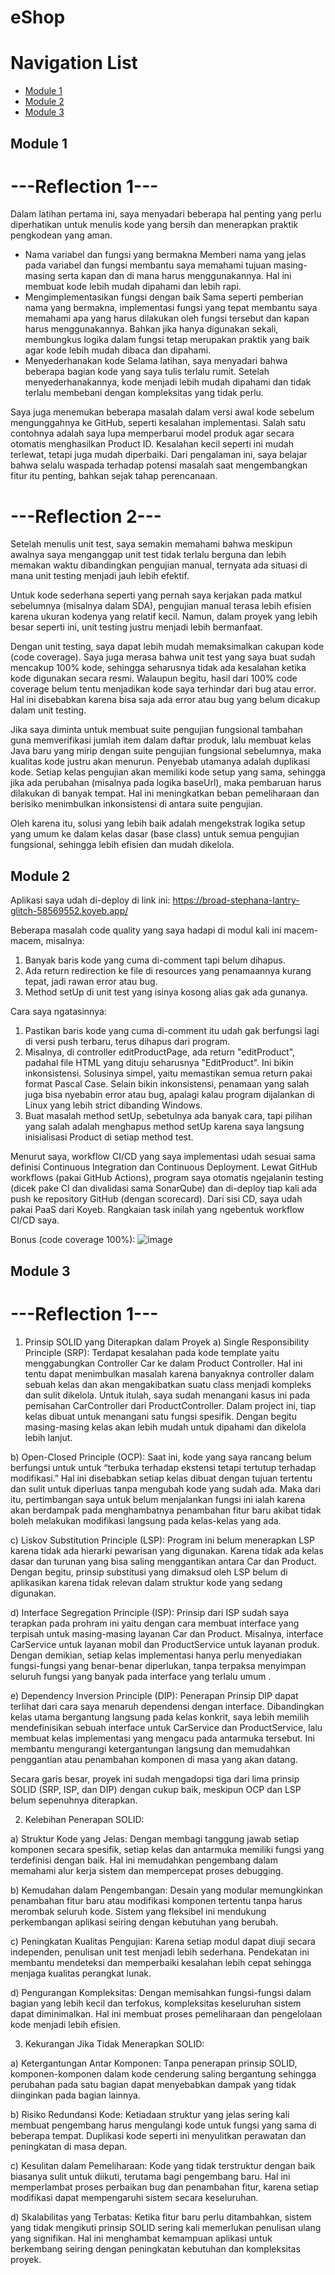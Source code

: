 # eShop

# Navigation List
- [Module 1](#module-1)
- [Module 2](#module-2)
- [Module 3](#module-3)

## Module 1
# ---Reflection 1---
Dalam latihan pertama ini, saya menyadari beberapa hal penting yang perlu diperhatikan untuk menulis kode yang bersih dan menerapkan praktik pengkodean yang aman.

- Nama variabel dan fungsi yang bermakna
  Memberi nama yang jelas pada variabel dan fungsi membantu saya memahami tujuan masing-masing serta kapan dan di mana harus menggunakannya. Hal ini membuat kode lebih mudah dipahami dan lebih rapi.
- Mengimplementasikan fungsi dengan baik
  Sama seperti pemberian nama yang bermakna, implementasi fungsi yang tepat membantu saya memahami apa yang harus dilakukan oleh fungsi tersebut dan kapan harus menggunakannya. Bahkan jika hanya digunakan sekali, membungkus logika dalam fungsi tetap merupakan praktik yang baik agar kode lebih mudah dibaca dan dipahami.
- Menyederhanakan kode
  Selama latihan, saya menyadari bahwa beberapa bagian kode yang saya tulis terlalu rumit. Setelah menyederhanakannya, kode menjadi lebih mudah dipahami dan tidak terlalu membebani dengan kompleksitas yang tidak perlu.
  
Saya juga menemukan beberapa masalah dalam versi awal kode sebelum mengunggahnya ke GitHub, seperti kesalahan implementasi. Salah satu contohnya adalah saya lupa memperbarui model produk agar secara otomatis menghasilkan Product ID. Kesalahan kecil seperti ini mudah terlewat, tetapi juga mudah diperbaiki. Dari pengalaman ini, saya belajar bahwa selalu waspada terhadap potensi masalah saat mengembangkan fitur itu penting, bahkan sejak tahap perencanaan.

# ---Reflection 2---
Setelah menulis unit test, saya semakin memahami bahwa meskipun awalnya saya menganggap unit test tidak terlalu berguna dan lebih memakan waktu dibandingkan pengujian manual, ternyata ada situasi di mana unit testing menjadi jauh lebih efektif.

Untuk kode sederhana seperti yang pernah saya kerjakan pada matkul sebelumnya (misalnya dalam SDA), pengujian manual terasa lebih efisien karena ukuran kodenya yang relatif kecil. Namun, dalam proyek yang lebih besar seperti ini, unit testing justru menjadi lebih bermanfaat.

Dengan unit testing, saya dapat lebih mudah memaksimalkan cakupan kode (code coverage). Saya juga merasa bahwa unit test yang saya buat sudah mencakup 100% kode, sehingga seharusnya tidak ada kesalahan ketika kode digunakan secara resmi. Walaupun begitu, hasil dari 100% code coverage belum tentu menjadikan kode saya terhindar dari bug atau error. Hal ini disebabkan karena bisa saja ada error atau bug yang belum dicakup dalam unit testing.

Jika saya diminta untuk membuat suite pengujian fungsional tambahan guna memverifikasi jumlah item dalam daftar produk, lalu membuat kelas Java baru yang mirip dengan suite pengujian fungsional sebelumnya, maka kualitas kode justru akan menurun. Penyebab utamanya adalah duplikasi kode. Setiap kelas pengujian akan memiliki kode setup yang sama, sehingga jika ada perubahan (misalnya pada logika baseUrl), maka pembaruan harus dilakukan di banyak tempat. Hal ini meningkatkan beban pemeliharaan dan berisiko menimbulkan inkonsistensi di antara suite pengujian.

Oleh karena itu, solusi yang lebih baik adalah mengekstrak logika setup yang umum ke dalam kelas dasar (base class) untuk semua pengujian fungsional, sehingga lebih efisien dan mudah dikelola.

## Module 2
Aplikasi saya udah di-deploy di link ini: https://broad-stephana-lantry-glitch-58569552.koyeb.app/

Beberapa masalah code quality yang saya hadapi di modul kali ini macem-macem, misalnya:
1. Banyak baris kode yang cuma di-comment tapi belum dihapus.
2. Ada return redirection ke file di resources yang penamaannya kurang tepat, jadi rawan error atau bug.
3. Method setUp di unit test yang isinya kosong alias gak ada gunanya.

Cara saya ngatasinnya:
1. Pastikan baris kode yang cuma di-comment itu udah gak berfungsi lagi di versi push terbaru, terus dihapus dari program.
2. Misalnya, di controller editProductPage, ada return "editProduct", padahal file HTML yang dituju seharusnya "EditProduct". Ini bikin inkonsistensi. Solusinya simpel, yaitu memastikan semua return pakai format Pascal Case. Selain bikin inkonsistensi, penamaan yang salah juga bisa nyebabin error atau bug, apalagi kalau program dijalankan di Linux yang lebih strict dibanding Windows.
3. Buat masalah method setUp, sebetulnya ada banyak cara, tapi pilihan yang salah adalah menghapus method setUp karena saya langsung inisialisasi Product di setiap method test.

Menurut saya, workflow CI/CD yang saya implementasi udah sesuai sama definisi Continuous Integration dan Continuous Deployment. Lewat GitHub workflows (pakai GitHub Actions), program saya otomatis ngejalanin testing (dicek pake CI dan divalidasi sama SonarQube) dan di-deploy tiap kali ada push ke repository GitHub (dengan scorecard). Dari sisi CD, saya udah pakai PaaS dari Koyeb. Rangkaian task inilah yang ngebentuk workflow CI/CD saya.

Bonus (code coverage 100%):
![image](https://github.com/user-attachments/assets/faffc01c-1a4c-4fb3-b18d-8b58563f94c1)

## Module 3
# ---Reflection 1---
1) Prinsip SOLID yang Diterapkan dalam Proyek
a) Single Responsibility Principle (SRP):
Terdapat kesalahan pada kode template yaitu menggabungkan Controller Car ke dalam Product Controller. Hal ini tentu dapat menimbulkan masalah karena banyaknya controller dalam sebuah kelas dan akan mengakibatkan suatu class menjadi kompleks dan sulit dikelola. Untuk itulah, saya sudah menangani kasus ini pada pemisahan CarController dari ProductController. Dalam project ini, tiap kelas dibuat untuk menangani satu fungsi spesifik. Dengan begitu masing-masing kelas akan lebih mudah untuk dipahami dan dikelola lebih lanjut.

b) Open-Closed Principle (OCP):
Saat ini, kode yang saya rancang belum berfungsi untuk untuk “terbuka terhadap ekstensi tetapi tertutup terhadap modifikasi.” Hal ini disebabkan setiap kelas dibuat dengan tujuan tertentu dan sulit untuk diperluas tanpa mengubah kode yang sudah ada. Maka dari itu, pertimbangan saya untuk belum menjalankan fungsi ini ialah karena akan berdampak pada menghambatnya penambahan fitur baru akibat tidak boleh melakukan modifikasi langsung pada kelas-kelas yang ada.

c) Liskov Substitution Principle (LSP):
Program ini belum menerapkan LSP karena tidak ada hierarki pewarisan yang digunakan. Karena tidak ada kelas dasar dan turunan yang bisa saling menggantikan antara Car dan Product. Dengan begitu, prinsip substitusi yang dimaksud oleh LSP belum di aplikasikan karena tidak relevan dalam struktur kode yang sedang digunakan.

d) Interface Segregation Principle (ISP):
Prinsip dari ISP sudah saya terapkan pada prohram ini yaitu dengan cara membuat interface yang terpisah untuk masing-masing layanan Car dan Product. Misalnya, interface CarService untuk layanan mobil dan ProductService untuk layanan produk. Dengan demikian, setiap kelas implementasi hanya perlu menyediakan fungsi-fungsi yang benar-benar diperlukan, tanpa terpaksa menyimpan seluruh fungsi yang banyak pada interface yang terlalu umum .

e) Dependency Inversion Principle (DIP):
Penerapan Prinsip DIP dapat terlihat dari cara saya menaruh dependensi dengan interface. Dibandingkan kelas utama bergantung langsung pada kelas konkrit, saya lebih memilih mendefinisikan sebuah interface untuk CarService dan ProductService, lalu membuat kelas implementasi yang mengacu pada antarmuka tersebut. Ini membantu mengurangi ketergantungan langsung dan memudahkan penggantian atau penambahan komponen di masa yang akan datang.

Secara garis besar, proyek ini sudah mengadopsi tiga dari lima prinsip SOLID (SRP, ISP, dan DIP) dengan cukup baik, meskipun OCP dan LSP belum sepenuhnya diterapkan.


2) Kelebihan Penerapan SOLID:

a) Struktur Kode yang Jelas:
Dengan membagi tanggung jawab setiap komponen secara spesifik, setiap kelas dan antarmuka memiliki fungsi yang terdefinisi dengan baik. Hal ini memudahkan pengembang dalam memahami alur kerja sistem dan mempercepat proses debugging.

b) Kemudahan dalam Pengembangan:
Desain yang modular memungkinkan penambahan fitur baru atau modifikasi komponen tertentu tanpa harus merombak seluruh kode. Sistem yang fleksibel ini mendukung perkembangan aplikasi seiring dengan kebutuhan yang berubah.

c) Peningkatan Kualitas Pengujian:
Karena setiap modul dapat diuji secara independen, penulisan unit test menjadi lebih sederhana. Pendekatan ini membantu mendeteksi dan memperbaiki kesalahan lebih cepat sehingga menjaga kualitas perangkat lunak.

d) Pengurangan Kompleksitas:
Dengan memisahkan fungsi-fungsi dalam bagian yang lebih kecil dan terfokus, kompleksitas keseluruhan sistem dapat diminimalkan. Hal ini membuat proses pemeliharaan dan pengelolaan kode menjadi lebih efisien.

3) Kekurangan Jika Tidak Menerapkan SOLID:

a) Ketergantungan Antar Komponen:
Tanpa penerapan prinsip SOLID, komponen-komponen dalam kode cenderung saling bergantung sehingga perubahan pada satu bagian dapat menyebabkan dampak yang tidak diinginkan pada bagian lainnya.

b) Risiko Redundansi Kode:
Ketiadaan struktur yang jelas sering kali membuat pengembang harus mengulangi kode untuk fungsi yang sama di beberapa tempat. Duplikasi kode seperti ini menyulitkan perawatan dan peningkatan di masa depan.

c) Kesulitan dalam Pemeliharaan:
Kode yang tidak terstruktur dengan baik biasanya sulit untuk diikuti, terutama bagi pengembang baru. Hal ini memperlambat proses perbaikan bug dan penambahan fitur, karena setiap modifikasi dapat mempengaruhi sistem secara keseluruhan.

d) Skalabilitas yang Terbatas:
Ketika fitur baru perlu ditambahkan, sistem yang tidak mengikuti prinsip SOLID sering kali memerlukan penulisan ulang yang signifikan. Hal ini menghambat kemampuan aplikasi untuk berkembang seiring dengan peningkatan kebutuhan dan kompleksitas proyek.

